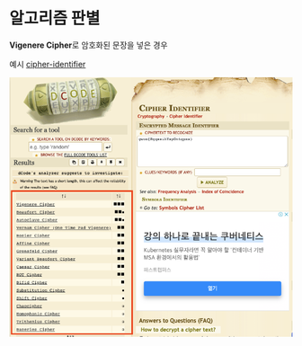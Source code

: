 # 알고리즘 판별

**Vigenere Cipher**로 암호화된 문장을 넣은 경우 


예시 [cipher-identifier](https://www.dcode.fr/cipher-identifier)

![cover](./images/cipher-identifier.png)